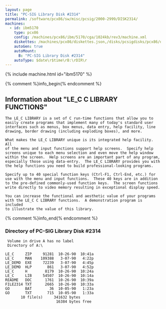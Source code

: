 ```yaml
---
layout: page
title: "PC-SIG Library Disk #2314"
permalink: /software/pcx86/sw/misc/pcsig/2000-2999/DISK2314/
machines:
  - id: ibm5170
    type: pcx86
    config: /machines/pcx86/ibm/5170/cga/1024kb/rev3/machine.xml
    diskettes: /machines/pcx86/diskettes.json,/disks/pcsigdisks/pcx86/diskettes.json
    autoGen: true
    autoMount:
      B: "PC-SIG Library Disk #2314"
    autoType: $date\r$time\rB:\rDIR\r
---
```


{% include machine.html id="ibm5170" %}

{% comment %}info_begin{% endcomment %}

## Information about "LE_C C LIBRARY FUNCTIONS"

    The LE_C LIBRARY is a set of C run-time functions that allow you to
    easily create programs that implement many of today's standard user
    interfaces such as menus, box menus, data entry, help facility, line
    drawing, border drawing (including exploding boxes), and more.
    
    What makes the LE_C LIBRARY unique is its integrated help facility. All
    of the menu and input functions support help screens.  Specify help
    screens unique to each menu selection and even move the help window
    within the screen.  Help screens are an important part of any program,
    especially those using data-entry.  The LE_C LIBRARY provides you with
    the help functions you need to build professional-looking programs.
    
    Specify up to 40 special function keys (Ctrl-F1, Ctrl-End, etc.) for
    use with the menu and input functions.  These 40 keys are in addition
    to the pre-defined commonly-used function keys.  The screen functions
    write directly to video memory resulting in exceptional display speed.
    
    You can increase the functional and aesthetic value of your programs
    with the LE_C C LIBRARY functions.  A demonstration program is included
    to illustrate the value of this library.
{% comment %}info_end{% endcomment %}


### Directory of PC-SIG Library Disk #2314

     Volume in drive A has no label
     Directory of A:\

    LE_C     ZIP     91281  10-26-90  10:41a
    LE_C     MAN    109388   3-07-90   4:22p
    LE_DEMO  EXE     72239   3-07-90   4:45p
    LE_DEMO  HLP       861   3-07-90   4:52p
    LE_C     H        8179  10-26-90  10:24a
    LE_C     LIB     54507  10-26-90  10:14a
    README   DOC      1761  10-26-90  10:39a
    FILE2314 TXT      2665  10-26-90  10:33a
    GO       BAT        36  10-05-90   1:23a
    GO       TXT       715  10-05-90   1:33a
           10 file(s)     341632 bytes
                           16384 bytes free
